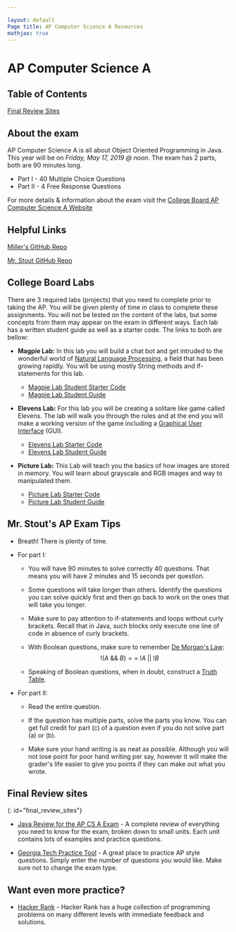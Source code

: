 ```yaml
---

layout: default
Page title: AP Computer Science A Resources
mathjax: true
---
```


# AP Computer Science A

## Table of Contents

[Final Review Sites](#final_review_sites)

## About the exam
AP Computer Science A is all about Object Oriented Programming in Java. This year will be on *Friday, May 17, 2019 @ noon*. The exam has 2 parts, both are 90 minutes long.
  * Part I - 40 Multiple Choice Questions
  * Part II - 4 Free Response Questions

For more details & information about the exam visit the [College Board AP Computer Science A Website](https://apcentral.collegeboard.org/courses/ap-computer-science-a?course=ap-computer-science-a)

## Helpful Links

[Miller's GitHub Repo](https://github.com/MillerHollinger)

[Mr. Stout GitHub Repo](https://github.com/BarakStout)

## College Board Labs

There are 3 required labs (projects) that you need to complete prior to taking the AP. You will be given plenty of time in class to complete these assignments. You will not be tested on the content of the labs, but some concepts from them may appear on the exam in different ways. Each lab has a written student guide as well as a starter code. The links to both are bellow:

* **Magpie Lab:** In this lab you will build a chat bot and get intruded to the wonderful world of [Natural Language Processing](https://en.wikipedia.org/wiki/Natural_language_processing), a field that has been growing rapidly. You will be using mostly String methods and if-statements for this lab.
  * [Magpie Lab Student Starter Code]()
  * [Magpie Lab Student Guide](http://media.collegeboard.com/digitalServices/pdf/ap/ap-compscia-magpie-lab-student-guide.pdf)


* **Elevens Lab:** For this lab you will be creating a solitare like game called Elevens. The lab will walk you through the rules and at the end you will make a working version of the game including a [Graphical User Interface](https://en.wikipedia.org/wiki/Graphical_user_interface) (GUI).  
  * [Elevens Lab Starter Code]()
  * [Elevens Lab Student Guide](http://media.collegeboard.com/digitalServices/pdf/ap/ap-compscia-elevens-lab-student-guide.pdf)


* **Picture Lab:** This Lab will teach you the basics of how images are stored in memory. You will learn about grayscale and RGB images and way to manipulated them.
  * [Picture Lab Starter Code]()
  * [Picture Lab Student Guide](http://media.collegeboard.com/digitalServices/pdf/ap/ap-compscia-picture-lab-student-guide.pdf)

## Mr. Stout's AP Exam Tips

* Breath! There is plenty of time.

* For part I:
  * You will have 90 minutes to solve correctly 40 questions. That means you will have 2 minutes and 15 seconds per question.

  * Some questions will take longer than others. Identify the questions you can solve quickly first and then go back to work on the ones that will take you longer.

  * Make sure to pay attention to if-statements and loops without curly brackets. Recall that in Java, such blocks only execute one line of code in absence of curly brackets.

  * With Boolean questions, make sure to remember [De Morgan's Law](https://en.wikipedia.org/wiki/De_Morgan%27s_laws): $$ \;	!(A \; \&\& \; B) == \;  !A \; \vert \vert \; !B $$

  * Speaking of Boolean questions, when in doubt, construct a [Truth Table](https://en.wikipedia.org/wiki/Truth_table).

* For part II:

  * Read the entire question.

  * If the question has multiple parts, solve the parts you know. You can get full credit for part (c) of a question even if you do not solve part (a) or (b).

  * Make sure your hand writing is as neat as possible. Although you will not lose point for poor hand writing per say, however it will make the grader's life easier to give you points if they can make out what you wrote.

## Final Review sites
{: id="final_review_sites"}

* [Java Review for the AP CS A Exam](http://interactivepython.org/runestone/static/JavaReview/index.html) - A complete review of everything you need to know for the exam, broken down to small units. Each unit contains lots of examples and practice questions.

* [Georgia Tech Practice Tool](http://ice.cc.gatech.edu/apexam_final/begin_test_practice.jsp) - A great place to practice AP style questions. Simply enter the number of questions you would like. Make sure not to change the exam type.

## Want even more practice?

* [Hacker Rank](https://www.hackerrank.com/domains/java) - Hacker Rank has a huge collection of programming problems on many different levels with immediate feedback and solutions.
